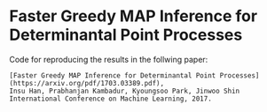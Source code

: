 # Faster Greedy MAP Inference for Determinantal Point Processes

Code for reproducing the results in the follwing paper:

	[Faster Greedy MAP Inference for Determinantal Point Processes](https://arxiv.org/pdf/1703.03389.pdf),
	Insu Han, Prabhanjan Kambadur, Kyoungsoo Park, Jinwoo Shin
	International Conference on Machine Learning, 2017.
